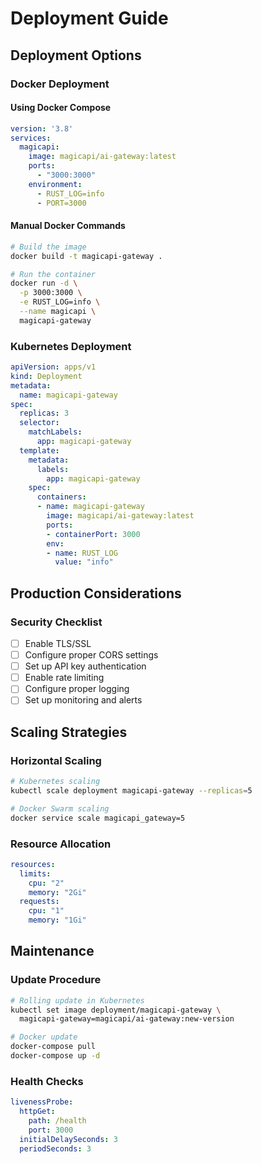 # Deployment Guide

## Deployment Options

### Docker Deployment

#### Using Docker Compose
```yaml
version: '3.8'
services:
  magicapi:
    image: magicapi/ai-gateway:latest
    ports:
      - "3000:3000"
    environment:
      - RUST_LOG=info
      - PORT=3000
```

#### Manual Docker Commands
```bash
# Build the image
docker build -t magicapi-gateway .

# Run the container
docker run -d \
  -p 3000:3000 \
  -e RUST_LOG=info \
  --name magicapi \
  magicapi-gateway
```

### Kubernetes Deployment

```yaml
apiVersion: apps/v1
kind: Deployment
metadata:
  name: magicapi-gateway
spec:
  replicas: 3
  selector:
    matchLabels:
      app: magicapi-gateway
  template:
    metadata:
      labels:
        app: magicapi-gateway
    spec:
      containers:
      - name: magicapi-gateway
        image: magicapi/ai-gateway:latest
        ports:
        - containerPort: 3000
        env:
        - name: RUST_LOG
          value: "info"
```


## Production Considerations

### Security Checklist
- [ ] Enable TLS/SSL
- [ ] Configure proper CORS settings
- [ ] Set up API key authentication
- [ ] Enable rate limiting
- [ ] Configure proper logging
- [ ] Set up monitoring and alerts

## Scaling Strategies

### Horizontal Scaling
```bash
# Kubernetes scaling
kubectl scale deployment magicapi-gateway --replicas=5

# Docker Swarm scaling
docker service scale magicapi_gateway=5
```

### Resource Allocation
```yaml
resources:
  limits:
    cpu: "2"
    memory: "2Gi"
  requests:
    cpu: "1"
    memory: "1Gi"
```

## Maintenance

### Update Procedure
```bash
# Rolling update in Kubernetes
kubectl set image deployment/magicapi-gateway \
  magicapi-gateway=magicapi/ai-gateway:new-version

# Docker update
docker-compose pull
docker-compose up -d
```

### Health Checks
```yaml
livenessProbe:
  httpGet:
    path: /health
    port: 3000
  initialDelaySeconds: 3
  periodSeconds: 3
``` 